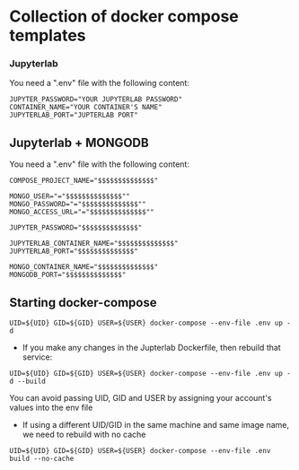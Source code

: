 # Collection of docker compose templates

### Jupyterlab


You need a ".env" file with the following content:

```
JUPYTER_PASSWORD="YOUR JUPYTERLAB PASSWORD"
CONTAINER_NAME="YOUR CONTAINER'S NAME"
JUPYTERLAB_PORT="JUPTERLAB PORT"
```


## Jupyterlab + MONGODB

You need a ".env" file with the following content:

```
COMPOSE_PROJECT_NAME="$$$$$$$$$$$$$$"

MONGO_USER="="$$$$$$$$$$$$$$""
MONGO_PASSWORD="="$$$$$$$$$$$$$$""
MONGO_ACCESS_URL="="$$$$$$$$$$$$$$""

JUPYTER_PASSWORD="$$$$$$$$$$$$$$"

JUPYTERLAB_CONTAINER_NAME="$$$$$$$$$$$$$$"
JUPYTERLAB_PORT="$$$$$$$$$$$$$$"

MONGO_CONTAINER_NAME="$$$$$$$$$$$$$$"
MONGODB_PORT="$$$$$$$$$$$$$$"
```

## Starting docker-compose

```
UID=${UID} GID=${GID} USER=${USER} docker-compose --env-file .env up -d
```

- If you make any changes in the Jupterlab Dockerfile, then rebuild that service:

```
UID=${UID} GID=${GID} USER=${USER} docker-compose --env-file .env up -d --build
```

You can avoid passing UID, GID and USER by assigning your account's values into the env file


- If using a different UID/GID in the same machine and same image name, we need to rebuild with no cache

```
UID=${UID} GID=${GID} USER=${USER} docker-compose --env-file .env build --no-cache
```

